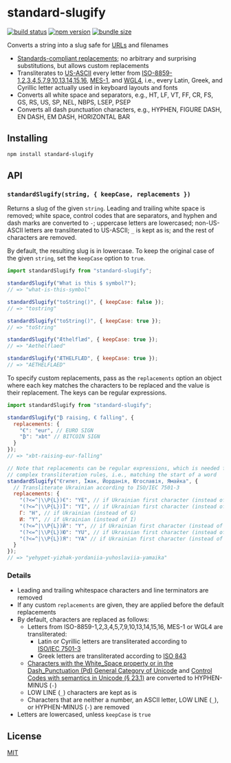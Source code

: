 # standard-slugify

[![build status](https://github.com/rtomrud/standard-slugify/workflows/build/badge.svg)](https://github.com/rtomrud/standard-slugify/actions?query=branch%3Amaster+workflow%3Abuild)
[![npm version](https://badgen.net/npm/v/standard-slugify)](https://www.npmjs.com/package/standard-slugify)
[![bundle size](https://badgen.net/bundlephobia/minzip/standard-slugify)](https://bundlephobia.com/result?p=standard-slugify)

Converts a string into a slug safe for [URLs](https://tools.ietf.org/html/rfc3986) and filenames

- [Standards-compliant replacements](#details); no arbitrary and surprising substitutions, but allows custom replacements
- Transliterates to [US-ASCII](https://en.wikipedia.org/wiki/ASCII) every letter from [ISO-8859-1,2,3,4,5,7,9,10,13,14,15,16](https://en.wikipedia.org/wiki/ISO/IEC_8859), [MES-1](http://www.evertype.com/standards/iso10646/pdf/cwa13873.pdf), and [WGL4](https://en.wikipedia.org/wiki/Windows_Glyph_List_4), i.e., every Latin, Greek, and Cyrillic letter actually used in keyboard layouts and fonts
- Converts all white space and separators, e.g., HT, LF, VT, FF, CR, FS, GS, RS, US, SP, NEL, NBPS, LSEP, PSEP
- Converts all dash punctuation characters, e.g., HYPHEN, FIGURE DASH, EN DASH, EM DASH, HORIZONTAL BAR

## Installing

```bash
npm install standard-slugify
```

## API

### `standardSlugify(string, { keepCase, replacements })`

Returns a slug of the given `string`. Leading and trailing white space is removed; white space, control codes that are separators, and hyphen and dash marks are converted to `-`; uppercase letters are lowercased; non-US-ASCII letters are transliterated to US-ASCII; `_` is kept as is; and the rest of characters are removed.

By default, the resulting slug is in lowercase. To keep the original case of the given `string`, set the `keepCase` option to `true`.

```js
import standardSlugify from "standard-slugify";

standardSlugify("What is this $ symbol?");
// => "what-is-this-symbol"

standardSlugify("toString()", { keepCase: false });
// => "tostring"

standardSlugify("toString()", { keepCase: true });
// => "toString"

standardSlugify("Æthelflæd", { keepCase: true });
// => "Aethelflaed"

standardSlugify("ÆTHELFLÆD", { keepCase: true });
// => "AETHELFLAED"
```

To specify custom replacements, pass as the `replacements` option an object where each key matches the characters to be replaced and the value is their replacement. The keys can be regular expressions.

```js
import standardSlugify from "standard-slugify";

standardSlugify("₿ raising, € falling", {
  replacements: {
    "€": "eur", // EURO SIGN
    "₿": "xbt" // BITCOIN SIGN
  }
});
// => "xbt-raising-eur-falling"

// Note that replacements can be regular expressions, which is needed for more
// complex transliteration rules, i.e., matching the start of a word
standardSlugify("Єгипет, Їжак, Йорданія, Югославія, Ямайка", {
  // Transliterate Ukrainian according to ISO/IEC 7501-3
  replacements: {
    "(?<=^|\\P{L})Є": "YE", // if Ukrainian first character (instead of IO)
    "(?<=^|\\P{L})Ї": "YI", // if Ukrainian first character (instead of IE)
    Г: "H", // if Ukrainian (instead of G)
    И: "Y", // if Ukrainian (instead of I)
    "(?<=^|\\P{L})Й": "Y", // if Ukrainian first character (instead of I)
    "(?<=^|\\P{L})Ю": "YU", // if Ukrainian first character (instead of IU)
    "(?<=^|\\P{L})Я": "YA" // if Ukrainian first character (instead of YA)
  }
});
// => "yehypet-yizhak-yordaniia-yuhoslaviia-yamaika"
```

### Details

- Leading and trailing whitespace characters and line terminators are removed
- If any custom `replacements` are given, they are applied before the default replacements
- By default, characters are replaced as follows:
  - Letters from ISO-8859-1,2,3,4,5,7,9,10,13,14,15,16, MES-1 or WGL4 are transliterated:
    - Latin or Cyrillic letters are transliterated according to [ISO/IEC 7501-3](https://www.icao.int/publications/Documents/9303_p3_cons_en.pdf)
    - Greek letters are transliterated according to [ISO 843](https://en.wikipedia.org/wiki/ISO_843)
  - [Characters with the White_Space property or in the Dash_Punctuation (Pd) General Category of Unicode](https://www.unicode.org/Public/UCD/latest/ucd/PropList.txt) and [Control Codes with semantics in Unicode (§ 23.1)](https://www.unicode.org/versions/Unicode12.0.0/ch23.pdf) are converted to HYPHEN-MINUS (`-`)
  - LOW LINE (`_`) characters are kept as is
  - Characters that are neither a number, an ASCII letter, LOW LINE (`_`), or HYPHEN-MINUS (`-`) are removed
- Letters are lowercased, unless `keepCase` is `true`

## License

[MIT](./LICENSE)
